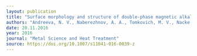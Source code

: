 ```yaml
---
layout: publication
title: "Surface morphology and structure of double-phase magnetic alkali borosilicate glasses."
authors: "Andreeva, N. V., Naberezhnov, A. A., Tomkovich, M. V., Nacke, B., Kichigin, V., Rudskoy, A. I., & Filimonov, A. V."
date: 20.11.2016
year: 2016
journal: "Metal Science and Heat Treatment"
source: https://doi.org/10.1007/s11041-016-0039-z
---
```

